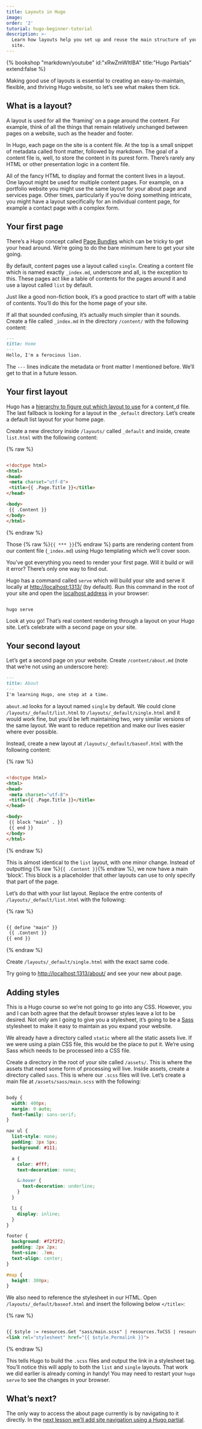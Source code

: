 ```yaml
---
title: Layouts in Hugo
image: 
order: '2'
tutorial: hugo-beginner-tutorial
description: >-
  Learn how layouts help you set up and reuse the main structure of your Hugo
  site. 
---
```


{% bookshop "markdown/youtube" id:"xRwZmWItIBA" title:"Hugo Partials" extend:false %}

Making good use of layouts is essential to creating an easy-to-maintain, flexible, and thriving Hugo website, so let’s see what makes them tick.

## What is a layout?

A layout is used for all the ‘framing’ on a page around the content. For example, think of all the things that remain relatively unchanged between pages on a website, such as the header and footer.

In Hugo, each page on the site is a content file. At the top is a small snippet of metadata called front matter, followed by markdown. The goal of a content file is, well, to store the content in its purest form. There’s rarely any HTML or other presentation logic in a content file.

All of the fancy HTML to display and format the content lives in a layout. One layout might be used for multiple content pages. For example, on a portfolio website you might use the same layout for your about page and services page. Other times, particularly if you’re doing something intricate, you might have a layout specifically for an individual content page, for example a contact page with a complex form.

## Your first page

There’s a Hugo concept called [Page Bundles](https://gohugo.io/content-management/page-bundles/) which can be tricky to get your head around. We’re going to do the bare minimum here to get your site going.

By default, content pages use a layout called `single`. Creating a content file which is named exactly `_index.md`, underscore and all, is the exception to this. These pages act like a table of contents for the pages around it and use a layout called `list` by default.

Just like a good non-fiction book, it’s a good practice to start off with a table of contents. You’ll do this for the home page of your site.

If all that sounded confusing, it’s actually much simpler than it sounds. Create a file called `_index.md` in the directory `/content/` with the following content:

```markdown
---
title: Home
---
Hello, I'm a ferocious lion.
```

The `---` lines indicate the metadata or front matter I mentioned before. We’ll get to that in a future lesson.

## Your first layout

Hugo has a [hierarchy to figure out which layout to use](https://gohugo.io/templates/lookup-order/) for a content\_d file. The last fallback is looking for a layout in the `_default` directory. Let’s create a default list layout for your home page.

Create a new directory inside `/layouts/` called `_default` and inside, create `list.html` with the following content:

{% raw %}
 ```html

<!doctype html>
<html>
<head>
  <meta charset="utf-8">
  <title>{{ .Page.Title }}</title>
</head>

<body>
  {{ .Content }}
</body>
</html>
```
{% endraw %}

Those {% raw %}`{{ *** }}`{% endraw %} parts are rendering content from our content file (`_index.md`) using Hugo templating which we’ll cover soon.

You’ve got everything you need to render your first page. Will it build or will it error? There’s only one way to find out.

Hugo has a command called `serve` which will build your site and serve it locally at [http://localhost:1313/](http://localhost:1313/) (by default). Run this command in the root of your site and open the [localhost address](http://localhost:1313/) in your browser:

```shell

hugo serve
```

Look at you go\! That’s real content rendering through a layout on your Hugo site. Let’s celebrate with a second page on your site.

## Your second layout

Let’s get a second page on your website. Create `/content/about.md` (note that we’re not using an underscore here):

```markdown
---
title: About
---
I'm learning Hugo, one step at a time.
```

`about.md` looks for a layout named `single` by default. We could clone `/layouts/_default/list.html` to `/layouts/_default/single.html` and it would work fine, but you’d be left maintaining two, very similar versions of the same layout. We want to reduce repetition and make our lives easier where ever possible.

Instead, create a new layout at `/layouts/_default/baseof.html` with the following content:

{% raw %}
 ```html

<!doctype html>
<html>
<head>
  <meta charset="utf-8">
  <title>{{ .Page.Title }}</title>
</head>

<body>
  {{ block "main" . }}
  {{ end }}
</body>
</html>
```
{% endraw %}

This is almost identical to the `list` layout, with one minor change. Instead of outputting {% raw %}`{{ .Content }}`{% endraw %}, we now have a main ‘block’. This block is a placeholder that other layouts can use to only specify that part of the page.

Let’s do that with your list layout. Replace the entre contents of `/layouts/_default/list.html` with the following:

{% raw %}
 ```html

{{ define "main" }}
  {{ .Content }}
{{ end }}
```
{% endraw %}

Create `/layouts/_default/single.html` with the exact same code.

Try going to [http://localhost:1313/about/](http://localhost:1313/about/) and see your new about page.

## Adding styles

This is a Hugo course so we’re not going to go into any CSS. However, you and I can both agree that the default browser styles leave a lot to be desired. Not only am I going to give you a stylesheet, it’s going to be a [Sass](https://sass-lang.com/) stylesheet to make it easy to maintain as you expand your website.

We already have a directory called `static` where all the static assets live. If we were using a plain CSS file, this would be the place to put it. We’re using Sass which needs to be processed into a CSS file.

Create a directory in the root of your site called `/assets/`. This is where the assets that need some form of processing will live. Inside assets, create a directory called `sass`. This is where our `.scss` files will live. Let’s create a main file at `/assets/sass/main.scss` with the following:

```scss

body {
  width: 400px;
  margin: 0 auto;
  font-family: sans-serif;
}

nav ul {
  list-style: none;
  padding: 3px 5px;
  background: #111;

  a {
    color: #fff;
    text-decoration: none;

    &:hover {
      text-decoration: underline;
    }
  }

  li {
    display: inline;
  }
}

footer {
  background: #f2f2f2;
  padding: 2px 2px;
  font-size: .7em;
  text-align: center;
}

#map {
  height: 300px;
}
```

We also need to reference the stylesheet in our HTML. Open `/layouts/_default/baseof.html` and insert the following below `</title>`\:

{% raw %}
 ```html

{{ $style := resources.Get "sass/main.scss" | resources.ToCSS | resources.Minify }}
<link rel="stylesheet" href="{{ $style.Permalink }}">
```
{% endraw %}

This tells Hugo to build the `.scss` files and output the link in a stylesheet tag. You’ll notice this will apply to both the `list` and `single` layouts. That work we did earlier is already coming in handy\! You may need to restart your `hugo serve` to see the changes in your browser.

## What’s next?

The only way to access the about page currently is by navigating to it directly. In the [next lesson we’ll add site navigation using a Hugo partial](/community/learn/hugo-beginner-tutorial/hugo-partials/).
